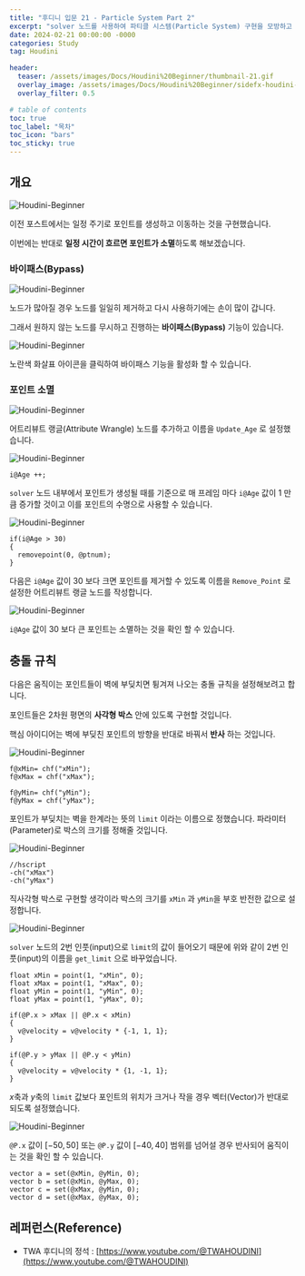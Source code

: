 ```yaml
---
title: "후디니 입문 21 - Particle System Part 2"
excerpt: "solver 노드를 사용하여 파티클 시스템(Particle System) 구현을 모방하고 원리를 이해하고자 합니다."
date: 2024-02-21 00:00:00 -0000
categories: Study
tag: Houdini

header:
  teaser: /assets/images/Docs/Houdini%20Beginner/thumbnail-21.gif
  overlay_image: /assets/images/Docs/Houdini%20Beginner/sidefx-houdini-hd-logo-01.png
  overlay_filter: 0.5

# table of contents
toc: true
toc_label: "목차"
toc_icon: "bars"
toc_sticky: true
---
```


## 개요

![Houdini-Beginner](/assets/images/Docs/Houdini%20Beginner/135.gif)

이전 포스트에서는 일정 주기로 포인트를 생성하고 이동하는 것을 구현했습니다.

이번에는 반대로 **일정 시간이 흐르면 포인트가 소멸**하도록 해보겠습니다.

### 바이패스(Bypass)

![Houdini-Beginner](/assets/images/Docs/Houdini%20Beginner/181.png)

노드가 많아질 경우 노드를 일일히 제거하고 다시 사용하기에는 손이 많이 갑니다. 

그래서 원하지 않는 노드를 무시하고 진행하는 **바이패스(Bypass)** 기능이 있습니다.

![Houdini-Beginner](/assets/images/Docs/Houdini%20Beginner/138.gif)

노란색 화살표 아이콘을 클릭하여 바이패스 기능을 활성화 할 수 있습니다.

### 포인트 소멸

![Houdini-Beginner](/assets/images/Docs/Houdini%20Beginner/179.png)

어트리뷰트 랭글(Attribute Wrangle) 노드를 추가하고 이름을 `Update_Age` 로 설정했습니다.

![Houdini-Beginner](/assets/images/Docs/Houdini%20Beginner/136.gif)

```hlsl
i@Age ++;
```

`solver` 노드 내부에서 포인트가 생성될 때를 기준으로 매 프레임 마다 `i@Age` 값이 ${1}$ 만큼 증가할 것이고 이를 포인트의 수명으로 사용할 수 있습니다.

![Houdini-Beginner](/assets/images/Docs/Houdini%20Beginner/180.png)

```hlsl
if(i@Age > 30)
{
  removepoint(0, @ptnum);
}
```

다음은 `i@Age` 값이 ${30}$ 보다 크면 포인트를 제거할 수 있도록 이름을 `Remove_Point` 로 설정한 어트리뷰트 랭글 노드를 작성합니다.

![Houdini-Beginner](/assets/images/Docs/Houdini%20Beginner/137.gif)

`i@Age` 값이 ${30}$ 보다 큰 포인트는 소멸하는 것을 확인 할 수 있습니다.

## 충돌 규칙

다음은 움직이는 포인트들이 벽에 부딪치면 튕겨져 나오는 충돌 규칙을 설정해보려고 합니다.

포인트들은 ${2}$차원 평면의 **사각형 박스** 안에 있도록 구현할 것입니다.

핵심 아이디어는 벽에 부딪친 포인트의 방향을 반대로 바꿔서 **반사** 하는 것입니다.

![Houdini-Beginner](/assets/images/Docs/Houdini%20Beginner/182.png)

```hlsl
f@xMin= chf("xMin");
f@xMax = chf("xMax");

f@yMin= chf("yMin");
f@yMax = chf("yMax");
```

포인트가 부딪치는 벽을 한계라는 뜻의 `limit` 이라는 이름으로 정했습니다. 파라미터(Parameter)로 박스의 크기를 정해줄 것입니다.

![Houdini-Beginner](/assets/images/Docs/Houdini%20Beginner/183.png)

```hlsl
//hscript
-ch("xMax")
-ch("yMax")
```

직사각형 박스로 구현할 생각이라 박스의 크기를 `xMin` 과 `yMin`을 부호 반전한 값으로 설정합니다.

![Houdini-Beginner](/assets/images/Docs/Houdini%20Beginner/184.png)

`solver` 노드의 ${2}$번 인풋(input)으로 `limit`의 값이 들어오기 때문에 위와 같이 ${2}$번 인풋(input)의 이름을 `get_limit` 으로 바꾸었습니다.

```hlsl
float xMin = point(1, "xMin", 0);
float xMax = point(1, "xMax", 0);
float yMin = point(1, "yMin", 0);
float yMax = point(1, "yMax", 0);

if(@P.x > xMax || @P.x < xMin)
{
  v@velocity = v@velocity * {-1, 1, 1};
}

if(@P.y > yMax || @P.y < yMin)
{
  v@velocity = v@velocity * {1, -1, 1};
}
```

${x}$축과 ${y}$축의 `limit` 값보다 포인트의 위치가 크거나 작을 경우 벡터(Vector)가 반대로 되도록 설정했습니다.

![Houdini-Beginner](/assets/images/Docs/Houdini%20Beginner/139.gif)

`@P.x` 값이 ${[-50, 50]}$ 또는 `@P.y` 값이 ${[-40, 40]}$ 범위를 넘어설 경우 반사되어 움직이는 것을 확인 할 수 있습니다.

<!-- 다음은 박스가 보이도록 박스의 테두리를 렌더링 하고자 합니다. -->

```hlsl
vector a = set(@xMin, @yMin, 0);
vector b = set(@xMin, @yMax, 0);
vector c = set(@xMax, @yMin, 0);
vector d = set(@xMax, @yMax, 0);
```

## 레퍼런스(Reference)
- TWA 후디니의 정석 : [https://www.youtube.com/@TWAHOUDINI](https://www.youtube.com/@TWAHOUDINI)
